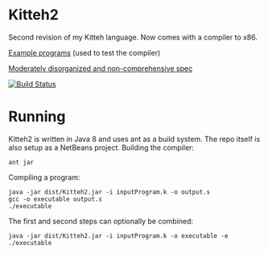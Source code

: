 # Kitteh2
Second revision of my Kitteh language. Now comes with a compiler to x86.

[Example programs](test/tests/) (used to test the compiler)

[Moderately disorganized and non-comprehensive spec](https://docs.google.com/document/d/1dw9Ag-AqB0_U6fwufkz3x9wXi0YkXPNi9wMsqXqoC-M/edit)

[![Build Status](https://travis-ci.org/leijurv/Kitteh2.svg?branch=master)](https://travis-ci.org/leijurv/Kitteh2)

# Running
Kitteh2 is written in Java 8 and uses ant as a build system. The repo itself is also setup as a NetBeans project.
Building the compiler: 

```
ant jar
```

Compiling a program:

```
java -jar dist/Kitteh2.jar -i inputProgram.k -o output.s
gcc -o executable output.s
./executable
```

The first and second steps can optionally be combined:

```
java -jar dist/Kitteh2.jar -i inputProgram.k -o executable -e
./executable
```
